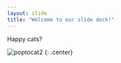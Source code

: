 ```yaml
---
layout: slide
title: "Welcome to our slide deck!"
---
```


Happy cats?

![poptocat2](https://octodex.github.com/images/poptocat_v2.png)
{: .center}
